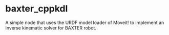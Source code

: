# baxter_cppkdl
A simple node that uses the URDF model loader of Moveit! to implement an Inverse kinematic solver for BAXTER robot.
